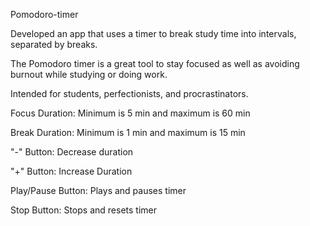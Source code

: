 Pomodoro-timer

Developed an app that uses a timer to break study time into intervals, separated by breaks.

The Pomodoro timer is a great tool to stay focused as well as avoiding burnout while studying or doing work.

Intended for students, perfectionists, and procrastinators.

Focus Duration: Minimum is 5 min and maximum is 60 min

Break Duration: Minimum is 1 min and maximum is 15 min

"-" Button: Decrease duration

"+" Button: Increase Duration

Play/Pause Button: Plays and pauses timer

Stop Button: Stops and resets timer
